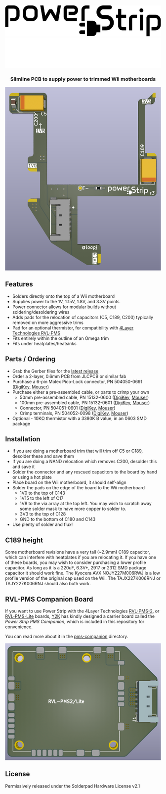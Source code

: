 <p align="center">
  <img src="images/power-strip-logo-black.svg#gh-light-mode-only" />
  <img src="images/power-strip-logo-white.svg#gh-dark-mode-only" />
</p>

<h3 align="center">Slimline PCB to supply power to trimmed Wii motherboards</h3>

<p align="center">
  <img src="images/power-strip-render.png" />
</p>

## Features

- Solders directly onto the top of a Wii motherboard
- Supplies power to the 1V, 1.15V, 1.8V, and 3.3V points
- Power connector allows for modular builds without soldering/desoldering wires
- Adds pads for the relocation of capacitors (C5, C189, C200) typically removed on more aggressive trims
- Pad for an optional thermistor, for compatibility with [4Layer Technologies RVL-PMS](https://4layertech.com/products/rvl-pms-2)
- Fits entirely within the outline of an Omega trim
- Fits under heatplates/heatsinks

## Parts / Ordering

- Grab the Gerber files for the [latest release](https://github.com/loopj/wii-power-strip/releases/latest)
- Order a 2-layer, 0.6mm PCB from JLCPCB or similar fab
- Purchase a 6-pin Molex Pico-Lock connector, PN 504050-0691 ([DigiKey](https://www.digikey.com/en/products/detail/molex/5040500691/4357148), [Mouser](https://www.mouser.com/ProductDetail/Molex/504050-0691?qs=bvCPb%252BE7ys2K1LQC9e%2FvRg%3D%3D))
- Purchase either a pre-assembled cable, or parts to crimp your own
  - 50mm pre-assembled cable, PN 15132-0600 ([DigiKey](https://www.digikey.com/en/products/detail/molex/0151320600/7423256), [Mouser](https://www.mouser.com/ProductDetail/Molex/15132-0600?qs=HXFqYaX1Q2wQ%2F2lUgfK5Kw%3D%3D))
  - 100mm pre-assembled cable, PN 15132-0601 ([DigiKey](https://www.digikey.com/en/products/detail/molex/0151320601/7423257), [Mouser](https://www.mouser.com/ProductDetail/Molex/15132-0601?qs=HXFqYaX1Q2xvCBLpk4R9sg%3D%3D))
  - Connector, PN 504051-0601 ([DigiKey](https://www.digikey.com/en/products/detail/molex/5040510601/4357150), [Mouser](https://www.mouser.com/ProductDetail/Molex/504051-0601?qs=bvCPb%252BE7ys2KoBFgs2%2FzNw%3D%3D))
  - Crimp terminals, PN 504052-0098 ([DigiKey](https://www.digikey.com/en/products/detail/molex/5040520098/4357152), [Mouser](https://www.mouser.com/ProductDetail/Molex/504052-0098-Cut-Strip?qs=lzT3SgJKZn3tXLBIQ9V4FQ%3D%3D))
- Optional - 10KΩ thermistor with a 3380K B value, in an 0603 SMD package

## Installation

- If you are doing a motherboard trim that will trim off C5 or C189, desolder these and save them
- If you are doing a NAND relocation which removes C200, desolder this and save it
- Solder the connector and any rescued capacitors to the board by hand or using a hot plate
- Place board on the Wii motherboard, it should self-align
- Solder the pads on the edge of the board to the Wii motherboard
  - 1V0 to the top of C143
  - 1V15 to the left of C17
  - 1V8 to the via array at the top left. You may wish to scratch away some solder mask to have more copper to solder to.
  - 3V3 to the top of C128
  - GND to the bottom of C180 and C143
- Use plenty of solder and flux!

## C189 height

Some motherboard revisions have a very tall (~2.9mm) C189 capacitor, which can interfere with heatplates if you are relocating it. If you have one of these boards, you may wish to consider purchasing a lower profile capacitor. As long as it is a 220uF, 6.3V+, 2917 or 2312 SMD package capacitor it should work fine. The Kyocera AVX NOJY227M006RWJ is a low profile version of the original cap used on the Wii. The TAJX227K006RNJ or TAJY227K006RNJ should also both work.

## RVL-PMS Companion Board

If you want to use Power Strip with the 4Layer Technologies [RVL-PMS-2](https://4layertech.com/products/rvl-pms-2), or [RVL-PMS-Lite](https://4layertech.com/products/pms2-lite) boards, [Y2K](https://github.com/y2k-x) has kindly designed a carrier board called the *Power Strip PMS Companion*, which is included in this repository for convenience.

You can read more about it in the [pms-companion](pms-companion) directory.

![Power Strip PMS Companion](pms-companion/images/render-front.png)

## License

Permissively released under the Solderpad Hardware License v2.1
